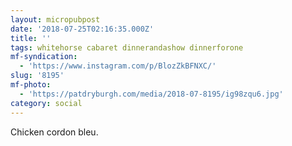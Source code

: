 ```yaml
---
layout: micropubpost
date: '2018-07-25T02:16:35.000Z'
title: ''
tags: whitehorse cabaret dinnerandashow dinnerforone
mf-syndication:
  - 'https://www.instagram.com/p/BlozZkBFNXC/'
slug: '8195'
mf-photo:
  - 'https://patdryburgh.com/media/2018-07-8195/ig98zqu6.jpg'
category: social
---
```


Chicken cordon bleu.